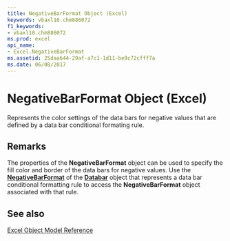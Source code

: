 ```yaml
---
title: NegativeBarFormat Object (Excel)
keywords: vbaxl10.chm886072
f1_keywords:
- vbaxl10.chm886072
ms.prod: excel
api_name:
- Excel.NegativeBarFormat
ms.assetid: 25daa644-29af-a7c1-1d11-be9c72cfff7a
ms.date: 06/08/2017
---
```



# NegativeBarFormat Object (Excel)

Represents the color settings of the data bars for negative values that are defined by a data bar conditional formating rule.


## Remarks

The properties of the  **NegativeBarFormat** object can be used to specify the fill color and border of the data bars for negative values. Use the **[NegativeBarFormat](Excel.Databar.NegativeBarFormat.md)** of the **[Databar](Excel.Databar.md)** object that represents a data bar conditional formatting rule to access the **NegativeBarFormat** object associated with that rule.


## See also


[Excel Object Model Reference](./overview/Excel/object-model.md)



